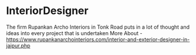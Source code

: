 # InteriorDesigner
The firm Rupankan Archo Interiors in Tonk Road puts in a lot of thought and ideas into every project that is undertaken More About - https://www.rupankanarchointeriors.com/interior-and-exterior-designer-in-jaipur.php
